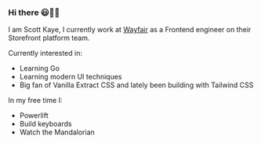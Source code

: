 ### Hi there 😃😵‍💫

I am Scott Kaye, I currently work at [Wayfair](wayfair.com) as a Frontend engineer on their Storefront platform team.

Currently interested in:
- Learning Go
- Learning modern UI techniques
- Big fan of Vanilla Extract CSS and lately been building with Tailwind CSS

In my free time I:
- Powerlift
- Build keyboards
- Watch the Mandalorian 

